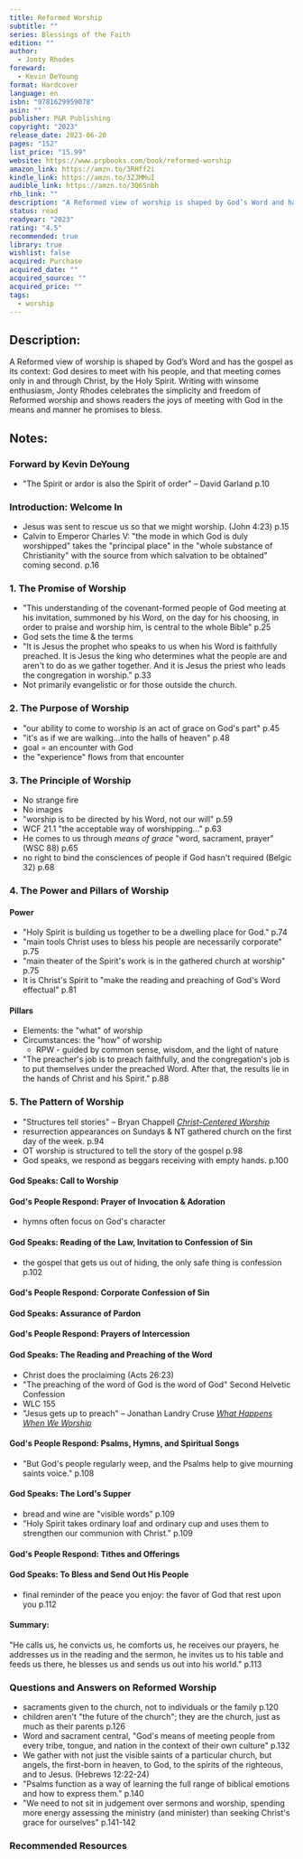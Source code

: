 ```yaml
---
title: Reformed Worship
subtitle: ""
series: Blessings of the Faith
edition: ""
author:
  - Jonty Rhodes
foreward:
  - Kevin DeYoung
format: Hardcover
language: en
isbn: "9781629959078"
asin: ""
publisher: P&R Publishing
copyright: "2023"
release_date: 2023-06-20
pages: "152"
list_price: "15.99"
website: https://www.prpbooks.com/book/reformed-worship
amazon_link: https://amzn.to/3RHff2i
kindle_link: https://amzn.to/3ZJMMuI
audible_link: https://amzn.to/3Q6Snbh
rhb_link: ""
description: "A Reformed view of worship is shaped by God’s Word and has the gospel as its context: God desires to meet with his people, and that meeting comes only in and through Christ, by the Holy Spirit. Writing with winsome enthusiasm, Jonty Rhodes celebrates the simplicity and freedom of Reformed worship and shows readers the joys of meeting with God in the means and manner he promises to bless."
status: read
readyear: "2023"
rating: "4.5"
recommended: true
library: true
wishlist: false
acquired: Purchase
acquired_date: ""
acquired_source: ""
acquired_price: ""
tags:
  - worship
---
```


## Description:

A Reformed view of worship is shaped by God’s Word and has the gospel as its context: God desires to meet with his people, and that meeting comes only in and through Christ, by the Holy Spirit. Writing with winsome enthusiasm, Jonty Rhodes celebrates the simplicity and freedom of Reformed worship and shows readers the joys of meeting with God in the means and manner he promises to bless.

## Notes:
### Forward by Kevin DeYoung

- "The Spirit or ardor is also the Spirit of order"  – David Garland p.10 
### Introduction: Welcome In

- Jesus was sent to rescue us so that we might worship. (John 4:23) p.15
- Calvin to Emperor Charles V: "the mode in which God is duly worshipped" takes the "principal place" in the "whole substance of Christianity" with the source from which salvation to be obtained" coming second. p.16
### 1. The Promise of Worship

- "This understanding of the covenant-formed people of God meeting at his invitation, summoned by his Word, on the day for his choosing, in order to praise and worship him, is central to the whole Bible" p.25
- God sets the time & the terms
- "It is Jesus the prophet who speaks to us when his Word is faithfully preached. It is Jesus the king who determines what the people are and aren't to do as we gather together. And it is Jesus the priest who leads the congregation in worship." p.33
- Not primarily evangelistic or for those outside the church.
### 2. The Purpose of Worship
- "our ability to come to worship is an act of grace on God's part" p.45
- "it's as if we are walking...into the halls of heaven" p.48
- goal = an encounter with God
- the "experience" flows from that encounter 
### 3. The Principle of Worship
- No strange fire
- No images
- "worship is to be directed by his Word, not our will" p.59
- WCF 21.1 "the acceptable way of worshipping..." p.63
- He comes to us through _means of grace_ "word, sacrament, prayer" (WSC 88) p.65
- no right to bind the consciences of people if God hasn't required (Belgic 32) p.68
### 4. The Power and Pillars of Worship
#### Power
- "Holy Spirit is building us together to be a dwelling place for God." p.74
- "main tools Christ uses to bless his people are necessarily corporate" p.75
- "main theater of the Spirit's work is in the gathered church at worship" p.75
- It is Christ's Spirit to "make the reading and preaching of God's Word effectual" p.81
#### Pillars
- Elements: the "what" of worship
- Circumstances: the "how" of worship
	- RPW - guided by common sense, wisdom, and the light of nature
- "The preacher's job is to preach faithfully, and the congregation's job is to put themselves under the preached Word. After that, the results lie in the hands of Christ and his Spirit." p.88
### 5. The Pattern of Worship
- "Structures tell stories" – Bryan Chappell [_Christ-Centered Worship_](/notes/books/christ-centered-worship-9780801098116/)
- resurrection appearances on Sundays & NT gathered church on the first day of the week. p.94
- OT worship is structured to tell the story of the gospel p.98
- God speaks, we respond as beggars receiving with empty hands. p.100
#### God Speaks: Call to Worship
#### God's People Respond: Prayer of Invocation & Adoration
- hymns often focus on God's character
#### God Speaks: Reading of the Law, Invitation to Confession of Sin
- the gospel that gets us out of hiding, the only safe thing is confession p.102
#### God's People Respond: Corporate Confession of Sin
#### God Speaks: Assurance of Pardon
#### God's People Respond: Prayers of Intercession
#### God Speaks: The Reading and Preaching of the Word
- Christ does the proclaiming (Acts 26:23)
- "The preaching of the word of God is the word of God" Second Helvetic Confession
- WLC 155
- "Jesus gets up to preach" – Jonathan Landry Cruse [_What Happens When We Worship_](/notes/books/what-happens-when-we-worship-9781601788160/)
#### God's People Respond: Psalms, Hymns, and Spiritual Songs
- "But God's people regularly weep, and the Psalms help to give mourning saints voice." p.108
#### God Speaks: The Lord's Supper
- bread and wine are "visible words" p.109
- "Holy Spirit takes ordinary loaf and ordinary cup and uses them to strengthen our communion with Christ." p.109
#### God's People Respond: Tithes and Offerings
#### God Speaks: To Bless and Send Out His People
- final reminder of the peace you enjoy: the favor of God that rest upon you p.112

#### Summary:
"He calls us, he convicts us, he comforts us, he receives our prayers, he addresses us in the reading and the sermon, he invites us to his table and feeds us there, he blesses us and sends us out into his world." p.113

### Questions and Answers on Reformed Worship
- sacraments given to the church, not to individuals or the family p.120
- children aren't "the future of the church"; they are the church, just as much as their parents p.126
- Word and sacrament central, "God's means of meeting people from every tribe, tongue, and nation in the context of their own culture" p.132
- We gather with not just the visible saints of a particular church, but angels, the first-born in heaven, to God, to the spirits of the righteous, and to Jesus. (Hebrews 12:22-24)
- "Psalms function as a way of learning the full range of biblical emotions and how to express them." p.140
- "We need to not sit in judgement over sermons and worship, spending more energy assessing the ministry (and minister) than seeking Christ's grace for ourselves" p.141-142
### Recommended Resources

